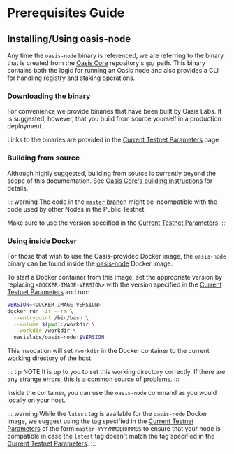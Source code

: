 # Prerequisites Guide

## Installing/Using oasis-node

Any time the `oasis-node` binary is referenced, we are referring to the binary
that is created from the [Oasis Core](https://github.com/oasislabs/oasis-core)
repository's `go/` path. This binary contains both the logic for running an
Oasis node and also provides a CLI for handling registry and staking
operations.

### Downloading the binary

For convenience we provide binaries that have been built by Oasis Labs. It is
suggested, however, that you build from source yourself in a production
deployment.

Links to the binaries are provided in the [Current Testnet
Parameters](./current-testnet-parameters.md) page

### Building from source

Although highly suggested, building from source is currently beyond the scope
of this documentation. See [Oasis Core's building instructions][core-build] for
details.

::: warning
The code in the [`master` branch] might be incompatible with the code used by
other Nodes in the Public Testnet.

Make sure to use the version specified in the [Current Testnet Parameters][
params].
:::

[core-build]: https://github.com/oasislabs/oasis-core#developing-and-building-the-system
[`master` branch]: https://github.com/oasislabs/oasis-core/tree/master/
[params]: ./current-testnet-parameters.md

### Using inside Docker

For those that wish to use the Oasis-provided Docker image, the `oasis-node`
binary can be found inside the [oasis-node][oasis-node-docker] Docker image.

To start a Docker container from this image, set the appropriate version by
replacing `<DOCKER-IMAGE-VERSION>` with the version specified in the [Current
Testnet Parameters][params] and run:

```bash
VERSION=<DOCKER-IMAGE-VERSION>
docker run -it --rm \
  --entrypoint /bin/bash \
  --volume $(pwd):/workdir \
  --workdir /workdir \
  oasislabs/oasis-node:$VERSION
```

This invocation will set `/workdir` in the Docker container to the current
working directory of the host.

::: tip NOTE
It is up to you to set this working directory correctly.
If there are any strange errors, this is a common source of problems.
:::

Inside the container, you can use the `oasis-node` command as you would
locally on your host.

::: warning
While the `latest` tag is available for the `oasis-node` Docker image, we
suggest using the tag specified in the [Current Testnet Parameters][params] of
the form `master-YYYYMMDDHHMMSS` to ensure that your node is compatible in case
the `latest` tag doesn't match the tag specified in the [Current Testnet
Parameters][params].
:::

[oasis-node-docker]: https://hub.docker.com/r/oasislabs/oasis-node
